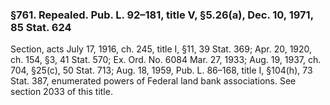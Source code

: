 ### §761. Repealed. Pub. L. 92–181, title V, §5.26(a), Dec. 10, 1971, 85 Stat. 624 ###

Section, acts July 17, 1916, ch. 245, title I, §11, 39 Stat. 369; Apr. 20, 1920, ch. 154, §3, 41 Stat. 570; Ex. Ord. No. 6084 Mar. 27, 1933; Aug. 19, 1937, ch. 704, §25(c), 50 Stat. 713; Aug. 18, 1959, Pub. L. 86–168, title I, §104(h), 73 Stat. 387, enumerated powers of Federal land bank associations. See section 2033 of this title.